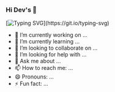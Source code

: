 ### Hi Dev's 👋

[![Typing SVG](https://readme-typing-svg.herokuapp.com?color=ede247&background=27272700&multiline=true&height=110&lines=Nunca+pare+de+aprender!)](https://git.io/typing-svg)
- 🔭 I’m currently working on ...
- 🌱 I’m currently learning ...
- 👯 I’m looking to collaborate on ...
- 🤔 I’m looking for help with ...
- 💬 Ask me about ...
- 📫 How to reach me: ...
- 😄 Pronouns: ...
- ⚡ Fun fact: ...



